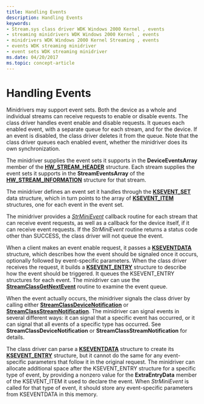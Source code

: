 ```yaml
---
title: Handling Events
description: Handling Events
keywords:
- Stream.sys class driver WDK Windows 2000 Kernel , events
- streaming minidrivers WDK Windows 2000 Kernel , events
- minidrivers WDK Windows 2000 Kernel Streaming , events
- events WDK streaming minidriver
- event sets WDK streaming minidriver
ms.date: 04/20/2017
ms.topic: concept-article
---
```


# Handling Events





Minidrivers may support event sets. Both the device as a whole and individual streams can receive requests to enable or disable events. The class driver handles event enable and disable requests. It queues each enabled event, with a separate queue for each stream, and for the device. If an event is disabled, the class driver deletes it from the queue. Note that the class driver queues each enabled event, whether the minidriver does its own synchronization.

The minidriver supplies the event sets it supports in the **DeviceEventsArray** member of the [**HW\_STREAM\_HEADER**](/windows-hardware/drivers/ddi/strmini/ns-strmini-_hw_stream_header) structure. Each stream supplies the event sets it supports in the **StreamEventsArray** of the [**HW\_STREAM\_INFORMATION**](/windows-hardware/drivers/ddi/strmini/ns-strmini-_hw_stream_information) structure for that stream.

The minidriver defines an event set it handles through the [**KSEVENT\_SET**](/windows-hardware/drivers/ddi/ks/ns-ks-ksevent_set) data structure, which in turn points to the array of [**KSEVENT\_ITEM**](/windows-hardware/drivers/ddi/ks/ns-ks-ksevent_item) structures, one for each event in the event set.

The minidriver provides a [*StrMiniEvent*](/windows-hardware/drivers/ddi/strmini/nc-strmini-phw_event_routine) callback routine for each stream that can receive event requests, as well as a callback for the device itself, if it can receive event requests. If the *StrMiniEvent* routine returns a status code other than SUCCESS, the class driver will not queue the event.

When a client makes an event enable request, it passes a [**KSEVENTDATA**](/windows-hardware/drivers/ddi/ks/ns-ks-kseventdata) structure, which describes how the event should be signaled once it occurs, optionally followed by event-specific parameters. When the class driver receives the request, it builds a [**KSEVENT\_ENTRY**](/windows-hardware/drivers/ddi/ks/ns-ks-_ksevent_entry) structure to describe how the event should be triggered. It queues the KSEVENT\_ENTRY structures for each event. The minidriver can use the [**StreamClassGetNextEvent**](/windows-hardware/drivers/ddi/strmini/nf-strmini-streamclassgetnextevent) routine to examine the event queue.

When the event actually occurs, the minidriver signals the class driver by calling either [**StreamClassDeviceNotification**](/windows-hardware/drivers/ddi/strmini/nf-strmini-streamclassdevicenotification) or [**StreamClassStreamNotification**](/windows-hardware/drivers/ddi/strmini/nf-strmini-streamclassstreamnotification). The minidriver can signal events in several different ways: it can signal that a specific event has occurred, or it can signal that all events of a specific type has occurred. See **StreamClassDeviceNotification** or **StreamClassStreamNotification** for details.

The class driver can parse a [**KSEVENTDATA**](/windows-hardware/drivers/ddi/ks/ns-ks-kseventdata) structure to create its [**KSEVENT\_ENTRY**](/windows-hardware/drivers/ddi/ks/ns-ks-_ksevent_entry) structure, but it cannot do the same for any event-specific parameters that follow it in the original request. The minidriver can allocate additional space after the KSEVENT\_ENTRY structure for a specific type of event, by providing a nonzero value for the **ExtraEntryData** member of the KSEVENT\_ITEM it used to declare the event. When *StrMiniEvent* is called for that type of event, it should store any event-specific parameters from KSEVENTDATA in this memory.

 


